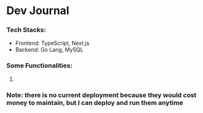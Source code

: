 # Dev Journal

### Tech Stacks:

- Frontend: TypeScript, Next.js
- Backend: Go Lang, MySQL

### Some Functionalities:

1. 

### Note: there is no current deployment because they would cost money to maintain, but I can deploy and run them anytime
